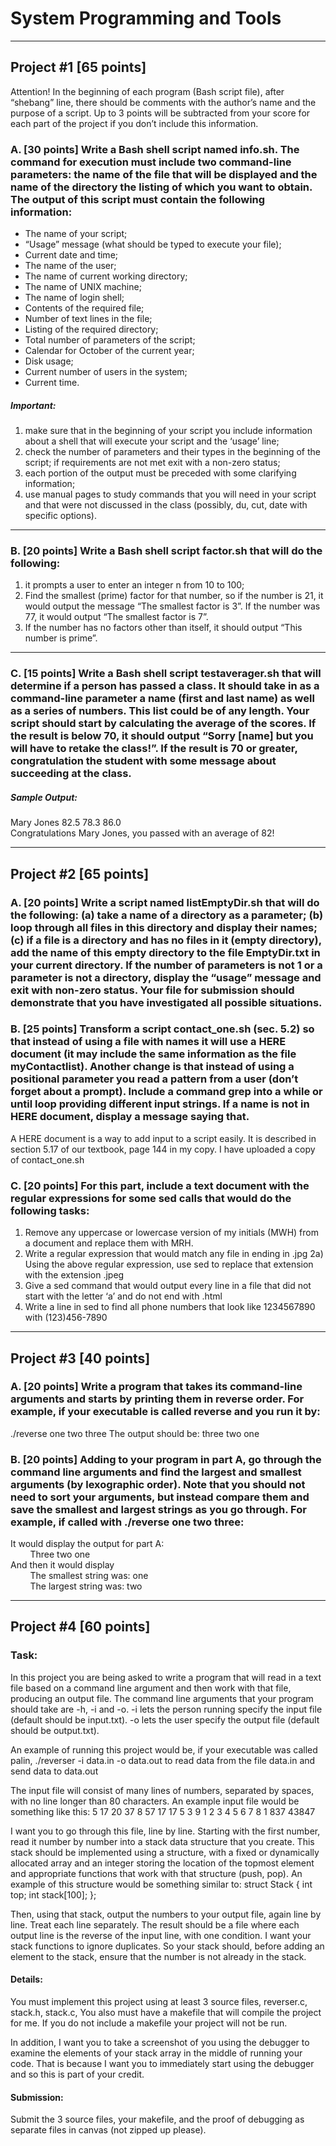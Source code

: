# System Programming and Tools
---------------------------------------------------------------------------------------------------  
Project #1 [65 points]
---------------------------------------------------------------------------------------------------   
Attention! In the beginning of each program (Bash script file), after “shebang” line, there should be comments with the author’s name and the purpose of a script. Up to 3 points will be subtracted from your score for each part of the project if you don’t include this information.
### A.	[30 points] Write a Bash shell script named info.sh. The command for execution must include two command-line parameters: the name of the file that will be displayed and the name of the directory the listing of which you want to obtain. The output of this script must contain the following information:
- The name of your script;
- “Usage” message (what should be typed to execute your file);
- Current date and time;
- The name of the user;
- The name of current working directory;
- The name of UNIX machine;
- The name of login shell;
- Contents of the required file;
- Number of text lines in the file;
- Listing of the required directory;
- Total number of parameters of the script;
- Calendar for October of the current year;
- Disk usage;
- Current number of users in the system;
- Current time.
##### Important: 
1) make sure that in the beginning of your script you include information about a shell that will execute your script and the ‘usage’ line; 
2) check the number of parameters and their types in the beginning of the script; if requirements are not met exit with a non-zero status; 
3) each portion of the output must be preceded with some clarifying information; 
4) use manual pages to study commands that you will need in your script and that were not discussed in the class (possibly, du, cut, date with specific options).

----

### B.	[20 points] Write a Bash shell script factor.sh  that will do the following: 
1) it prompts a  user to enter an integer n from 10 to 100; 
2) Find the smallest (prime) factor for that number, so if the number is 21, it would output the message “The smallest factor is 3”. If the number was 77, it would output “The smallest factor is 7”. 
3) If the number has no factors other than itself, it should output “This number is prime”.  

----
### C.	[15 points] Write a Bash shell script testaverager.sh that will determine if a person has passed a class. It should take in as a command-line parameter a name (first and last name) as well as a series of numbers. This list could be of any length. Your script should start by calculating the average of the scores. If the result is below 70, it should output “Sorry [name] but you will have to retake the class!”. If the result is 70 or greater, congratulation the student with some message about succeeding at the class. 

##### Sample Output:
Mary Jones 82.5 78.3 86.0   
Congratulations Mary Jones, you passed with an average of 82!
 

---------------------------------------------------------------------------------------------------  
Project #2 [65 points]
---------------------------------------------------------------------------------------------------  
### A. [20 points] Write a script named listEmptyDir.sh that will do the following: (a) take a name of a directory as a parameter; (b) loop through all files in this directory and display their names; (c) if a file is a directory and has no files in it (empty directory), add the name of this empty directory to the file EmptyDir.txt in your current directory. If the number of parameters is not 1 or a parameter is not a directory, display the “usage” message and exit with non-zero status. Your file for submission should demonstrate that you have investigated all possible situations.

### B. [25 points] Transform a script contact_one.sh (sec. 5.2) so that instead of using a file with names it will use a HERE document (it may include the same information as the file myContactlist). Another change is that instead of using a positional parameter you read a pattern from a user (don’t forget about a prompt). Include a command grep into a while or until loop providing different input strings. If a name is not in HERE document, display a message saying that.
A HERE document is a way to add input to a script easily. It is described in section 5.17 of our textbook, page 144 in my copy. I have uploaded a copy of contact_one.sh

### C. [20 points] For this part, include a text document with the regular expressions for some sed calls that would do the following tasks:
1) Remove any uppercase or lowercase version of my initials (MWH) from a document and replace them with MRH.
2) Write a regular expression that would match any file in ending in .jpg
2a) Using the above regular expression, use sed to replace that extension with the extension .jpeg
3) Give a sed command that would output every line in a file that did not start with the letter ‘a’ and do not end with .html
4) Write a line in sed to find all phone numbers that look like 1234567890 with (123)456-7890


--------------------------------------------------------------------------------------------------- 
Project #3 [40 points]
--------------------------------------------------------------------------------------------------- 
### A.	[20 points] Write a program that takes its command-line arguments and starts by printing them in reverse order.  For example, if your executable is called reverse and you run it by:
./reverse one two three
The output should be:
	three two one
### B.	[20 points] Adding to your program in part A, go through the command line arguments and find the largest and smallest arguments (by lexographic order). Note that you should not need to sort your arguments, but instead compare them and save the smallest and largest strings as you go through. For example, if called with ./reverse one two three:
It would display the output for part A:<br>
	&nbsp;&nbsp;&nbsp;&nbsp;&nbsp;&nbsp;&nbsp;&nbsp;Three two one<br>
And then it would display<br>
	&nbsp;&nbsp;&nbsp;&nbsp;&nbsp;&nbsp;&nbsp;&nbsp;The smallest string was: one<br>
	&nbsp;&nbsp;&nbsp;&nbsp;&nbsp;&nbsp;&nbsp;&nbsp;The largest string was: two	

--------------------------------------------------------------------------------------------------- 
Project #4 [60 points]
---------------------------------------------------------------------------------------------------   
### Task:
In this project you are being asked to write a program that will read in a text file based on a command line argument and then work with that file, producing an output file.
The command line arguments that your program should take are -h, -i and -o. -i lets the person running specify the input file (default should be input.txt). -o lets the user specify the output file (default should be output.txt). 

An example of running this project would be, if your executable was called palin,
./reverser -i data.in -o data.out
	to read data from the file data.in and send data to data.out

The input file will consist of many lines of numbers, separated by spaces, with no line longer than 80 characters. An example input file would be something like this:
5 17 20 37 8
57 17 17 5 3 9
1 2 3 4 5 6
7 8 1 837 43847

I want you to go through this file, line by line. Starting with the first number, read it number by number into a stack data structure that you create. This stack should be implemented using a structure, with a fixed or dynamically allocated array and an integer storing the location of the topmost element and appropriate functions that work with that structure (push, pop). An example of this structure would be something similar to:
struct Stack {
    int top;
    int stack[100];
};

Then, using that stack, output the numbers to your output file, again line by line. Treat each line separately. The result should be a file where each output line is the reverse of the input line, with one condition. I want your stack functions to ignore duplicates. So your stack should, before adding an element to the stack, ensure that the number is not already in the stack.

#### Details:
You must implement this project using at least 3 source files, reverser.c, stack.h, stack.c, You also must have a makefile that will compile the project for me. If you do not include a makefile your project will not be run.

In addition, I want you to take a screenshot of you using the debugger to examine the elements of your stack array in the middle of running your code. That is because I want you to immediately start using the debugger and so this is part of your credit.

#### Submission:
Submit the 3 source files, your makefile, and the proof of debugging as separate files in canvas (not zipped up please). 
